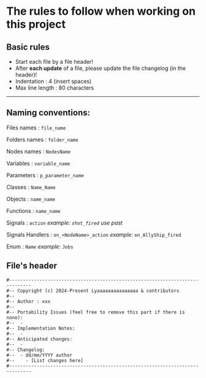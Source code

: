 # The rules to follow when working on this project

## Basic rules


- Start each file by a file header!
- After **each update** of a file, please update the file changelog (in the header)!
- Indentation     : 4 (insert spaces)
- Max line length : 80 characters

---

## Naming conventions:

Files names   : `file_name`

Folders names : `folder_name`

Nodes names   : `NodesName`

Variables     : `variable_name`

Parameters    : `p_parameter_name`

Classes       : `Name_Name`

Objects       : `name_name`

Functions     : `name_name`

Signals       : `action` *example: `shot_fired` use past*

Signals Handlers : `on_<NodeName>_action` *example:* `on_AllyShip_fired`

Enum : `Name` *example:* `Jobs`

## File's header

```
#------------------------------------------------------------------------------
#-- Copyright (c) 2024-Present Lyaaaaaaaaaaaaaaa & contributors
#--
#-- Author : xxx
#--
#-- Portability Issues (feel free to remove this part if there is none):
#--  -
#-- Implementation Notes:
#--  - 
#-- Anticipated changes:
#--  - 
#-- Changelog:
#--  - dd/mm/YYYY author
#--    - [List changes here]
#------------------------------------------------------------------------------
```

